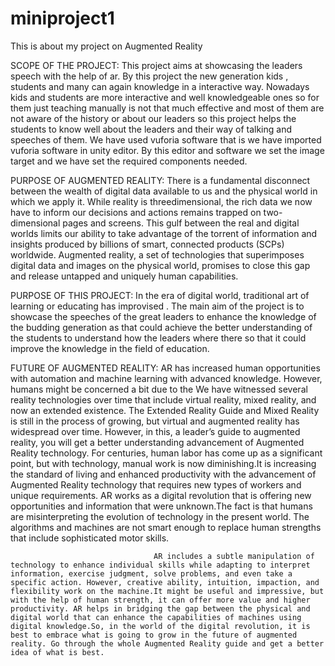 # miniproject1
This is about my project on Augmented Reality




SCOPE OF THE PROJECT: 
                                 This   project   aims  at  showcasing  the leaders speech with the help of ar. By this project   the new generation  kids  , students and many can again knowledge in a interactive way.  Nowadays kids and students are more interactive and well knowledgeable ones so for them just teaching manually is not that much effective and most of them are not aware of the history or about our leaders so this project helps the students to know well about the leaders and their way of talking and speeches of them. 
                                 We have used vuforia software that is we have imported vuforia software in unity editor. By this editor and software we set the image target and we have set the required components needed. 
 
PURPOSE OF AUGMENTED REALITY: 
                             There is a fundamental disconnect between the wealth of digital data available to us and the physical world in which we apply it. While reality is threedimensional, the rich data we now have to inform our decisions and actions remains trapped on two-dimensional pages and screens. This gulf between the real and digital worlds limits our ability to take advantage of the torrent of information and insights produced by billions of smart, connected products (SCPs) worldwide. 
                              Augmented reality, a set of technologies that superimposes digital data and images on the physical world, promises to close this gap and release untapped and uniquely human capabilities. 

PURPOSE OF THIS PROJECT: 
                                In the era of digital world, traditional art of learning or educating has improvised . The main aim of the project is to showcase the speeches of the great leaders to enhance the knowledge of the budding generation as that could achieve the better understanding of the students to understand how the leaders where there so that it could improve the knowledge in the field of education.

FUTURE OF AUGMENTED REALITY: 
                                   AR has increased human opportunities with automation and machine learning with advanced knowledge. However, humans might be concerned a bit due to the We have witnessed several reality technologies over time that include virtual reality, mixed reality, and now an extended existence. The Extended Reality Guide and Mixed Reality is still in the process of growing, but virtual and augmented reality has widespread over time. 
                                    However, in this, a leader’s guide to augmented reality, you will get a better understanding advancement of Augmented Reality technology. For centuries, human labor has come up as a significant point, but with technology, manual work is now diminishing.It is increasing the standard of living and enhanced productivity with the advancement of Augmented Reality technology that requires new types of workers and unique requirements. AR works as a digital revolution that is offering new opportunities and information that were unknown.The fact is that humans are misinterpreting the evolution of technology in the present world. The algorithms and machines are not smart enough to replace human strengths that include sophisticated motor skills. 
 
                                    AR includes a subtle manipulation of technology to enhance individual skills while adapting to interpret information, exercise judgment, solve problems, and even take a specific action. However, creative ability, intuition, impaction, and flexibility work on the machine.It might be useful and impressive, but with the help of human strength, it can offer more value and higher productivity. AR helps in bridging the gap between the physical and digital world that can enhance the capabilities of machines using digital knowledge.So, in the world of the digital revolution, it is best to embrace what is going to grow in the future of augmented reality. Go through the whole Augmented Reality guide and get a better idea of what is best. 

